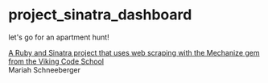 # project_sinatra_dashboard
let's go for an apartment hunt!

[A Ruby and Sinatra project that uses web scraping with the Mechanize gem from the Viking Code School](http://www.vikingcodeschool.com)
<br>
Mariah Schneeberger
